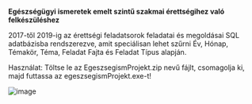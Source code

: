 **Egészségügyi ismeretek emelt szintű szakmai érettségihez való felkészüléshez**

2017-től 2019-ig az érettségi feladatsorok feladatai és megoldásai SQL adatbázisba rendszerezve, amit speciálisan lehet szűrni Év, Hónap, Témakör, Téma, Feladat Fajta és Feladat Típus alapján.

Használat:
Töltse le az EgeszsegismProjekt.zip nevű fájlt, csomagolja ki, majd futtassa az egeszsegismProjekt.exe-t!

![image](https://github.com/feketegabor/egeszsegism/assets/28665219/be879dde-418a-4b74-b8e2-1b1c16253af4)
